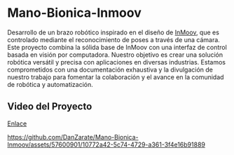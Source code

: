 # Mano-Bionica-Inmoov
Desarrollo de un brazo robótico inspirado en el diseño de [InMoov](http://inmoov.fr/), que es controlado mediante el reconocimiento de poses a través de una cámara. Este proyecto combina la sólida base de InMoov con una interfaz de control basada en visión por computadora. Nuestro objetivo es crear una solución robótica versátil y precisa con aplicaciones en diversas industrias. Estamos comprometidos con una documentación exhaustiva y la divulgación de nuestro trabajo para fomentar la colaboración y el avance en la comunidad de robótica y automatización.

## Video del Proyecto

[Enlace](https://youtu.be/FtCoOFdI5gM)

https://github.com/DanZarate/Mano-Bionica-Inmoov/assets/57600901/10772a42-5c74-4729-a361-3f4e16b91889 
